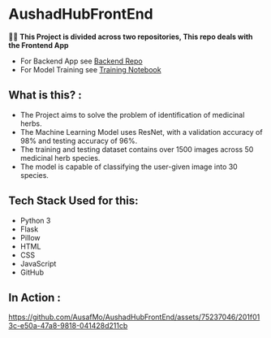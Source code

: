 # AushadHubFrontEnd
🙋‍♂️
**This Project is divided across two repositories, This repo deals with the Frontend App**
<br>
- For Backend App see <a href = "https://github.com/AusafMo/AushadhHubCloudModel/tree/main"> Backend Repo </a>
- For Model Training see <a href = "https://github.com/AusafMo/NoteBook-Medicinal-Herb-Model-ResNet"> Training Notebook </a>
## What is this? :
- The Project aims to solve the problem of identification of medicinal herbs.
- The Machine Learning Model uses ResNet, with a validation accuracy of 98% and testing accuracy of 96%.
- The training and testing dataset contains over 1500 images across 50 medicinal herb species.
- The model is capable of classifying the user-given image into 30 species.

## Tech Stack Used for this:
  * Python 3
  * Flask
  * Pillow
  * HTML
  * CSS
  * JavaScript
  * GitHub <br>

## In Action :
    

https://github.com/AusafMo/AushadHubFrontEnd/assets/75237046/201f013c-e50a-47a8-9818-041428d211cb

